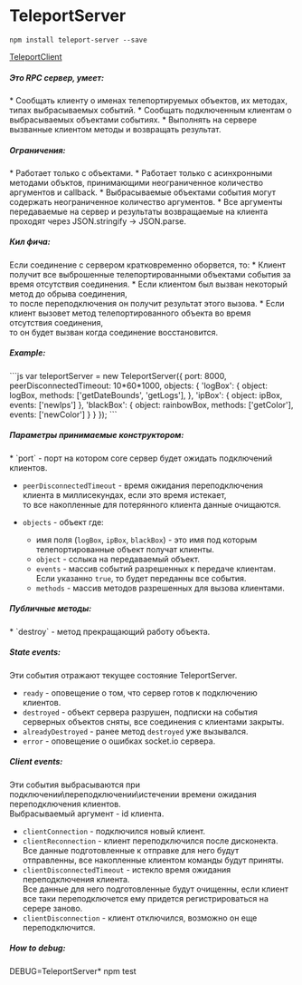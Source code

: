 TeleportServer
=======

```
npm install teleport-server --save
```
[TeleportClient](https://github.com/nskazki/web-TeleportClient)

<h5>Это RPC сервер, умеет:</h5>
 * Сообщать клиенту о именах телепортируемых объектов, их методах, типах выбрасываемых событий.
 * Сообщать подключенным клиентам о выбрасываемых объектами событиях.
 * Выполнять на сервере вызванные клиентом методы и возвращать результат.

<h5>Ограничения:</h5>
 * Работает только с объектами.
 * Работает только с асинхронными методами объктов, принимающими неограниченное количество аргументов и callback.
 * Выбрасываемые объектами события могут содержать неограниченное количество аргументов.
 * Все аргументы передаваемые на сервер и результаты возвращаемые на клиента проходят через JSON.stringify -> JSON.parse.

<h5>Кил фича:</h5>
Если соединение с сервером кратковременно оборвется, то:
 * Клиент получит все выброшенные телепортированными объектами события за время отсутствия соединения.
 * Если клиентом был вызван некоторый метод до обрыва соединения, 
 	<br>то после переподключения он получит результат этого вызова.
 * Если клиент вызовет метод телепортированного объекта во время отсутствия соединения, 
 	<br>то он будет вызван когда соединение восстановится.

<h5>Example:</h5>
```js
var teleportServer = new TeleportServer({
	port: 8000,
	peerDisconnectedTimeout: 10*60*1000,
	objects: {
		'logBox': {
			object: logBox,
			methods: ['getDateBounds', 'getLogs'],
		},
		'ipBox': {
			object: ipBox,
			events: ['newIps']
		},
		'blackBox': {
			object: rainbowBox,
			methods: ['getColor'],
			events: ['newColor']
		}
	}
});
```
<h5>Параметры принимаемые конструктором:</h5>
 * `port` - порт на котором core сервер будет ожидать подключений клиентов.

 * `peerDisconnectedTimeout` - время ожидания переподключения клиента в миллисекундах, если это время истекает,
	<br>то все накопленные для потерянного клиента данные очищаются.

 * `objects` - объект где:
 	* имя поля (`logBox`, `ipBox`, `blackBox`) - это имя под которым телепортированные объект получат клиенты.
 	* `object` - сслыка на передаваемый объект.
 	* `events` - массив событий разрешенных к передаче клиентам. Если указанно `true`, то будет переданны все события.
 	* `methods` - массив методов разрешенных для вызова клиентами. 

<h5>Публичные методы:</h5>
 * `destroy` - метод прекращающий работу объекта.


<h5>State events:</h5>
Эти события отражают текущее состояние TeleportServer.

 * `ready` - оповещение о том, что сервер готов к подключению клиентов.
 * `destroyed` - объект сервера разрушен, подписки на события серверных объектов сняты, все соединения с клиентами закрыты.
 * `alreadyDestroyed` - ранее метод `destroyed` уже вызывался.
 * `error` - оповещение о ошибках socket.io сервера.

<h5>Client events:</h5>
Эти события выбрасываются при подключении\переподключении\истечении времени ожидания переподключения клиентов.<br>
Выбрасываемый аргумент - id клиента.

 * `clientConnection` - подключился новый клиент.
 * `clientReconnection` - клиент переподключился после дисконекта. 
 <br>Все данные подготовленные к отправке для него будут отправленны, все накопленные клиентом команды будут приняты.
 * `clientDisconnectedTimeout` - истекло время ожидания переподключения клиента. 
 <br>Все данные для него подготовленные будут очищенны, если клиент все таки переподключется ему придется регистрироваться на серере заново.
 * `clientDisconnection` - клиент отключился, возможно он еще переподключится.

<h5>How to debug:</h5>

DEBUG=TeleportServer* npm test